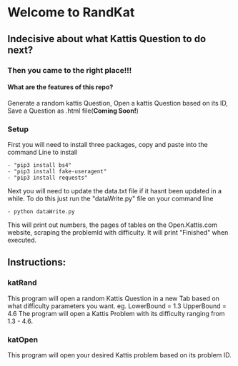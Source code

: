 # Welcome to RandKat
## Indecisive about what Kattis Question to do next?
### Then you came to the right place!!!


#### What are the features of this repo?
Generate a random kattis Question, Open a kattis Question based on its ID, Save a Question as .html file(__Coming Soon!__)

### Setup
First you will need to install three packages, copy and paste into the command Line to install

	- "pip3 install bs4"
	- "pip3 install fake-useragent"
	- "pip3 install requests"

Next you will need to update the data.txt file if it hasnt been updated in a while.
To do this just run the "dataWrite.py" file on your command line

	- python dataWrite.py

This will print out numbers, the pages of tables on the Open.Kattis.com website, scraping the problemId
with difficulty. It will print "Finished" when executed.

## Instructions:
### katRand
This program will open a random Kattis Question in a new Tab based on what difficulty parameters you want.
	eg.
	LowerBound = 1.3
	UpperBound = 4.6
	The program will open a Kattis Problem with its difficulty ranging from 1.3 - 4.6.

### katOpen
This program will open your desired Kattis problem based on its problem ID.